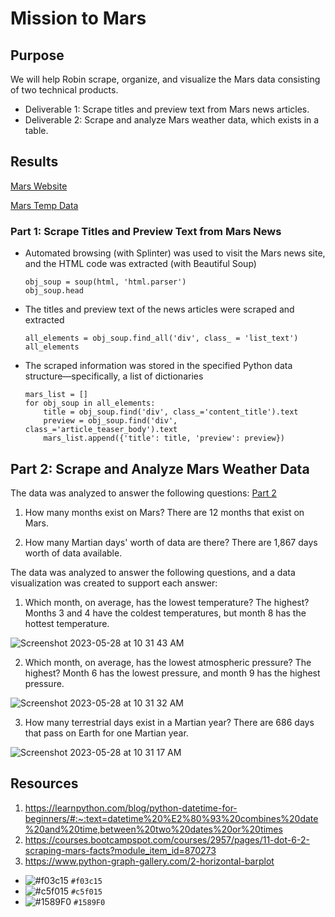 # Mission to Mars

## Purpose
We will help Robin scrape, organize, and visualize the Mars data consisting of two technical products.
- Deliverable 1: Scrape titles and preview text from Mars news articles.
- Deliverable 2: Scrape and analyze Mars weather data, which exists in a table.
## Results

[Mars Website](https://redplanetscience.com/)

[Mars Temp Data](https://data-class-mars-challenge.s3.amazonaws.com/Mars/index.html)

### Part 1: Scrape Titles and Preview Text from Mars News

- Automated browsing (with Splinter) was used to visit the Mars news site, and the HTML code was extracted (with Beautiful Soup)

      obj_soup = soup(html, 'html.parser')
      obj_soup.head

- The titles and preview text of the news articles were scraped and extracted

      all_elements = obj_soup.find_all('div', class_ = 'list_text')
      all_elements

- The scraped information was stored in the specified Python data structure—specifically, a list of dictionaries

      mars_list = []
      for obj_soup in all_elements:
          title = obj_soup.find('div', class_='content_title').text
          preview = obj_soup.find('div', class_='article_teaser_body').text
          mars_list.append({'title': title, 'preview': preview})
    
## Part 2: Scrape and Analyze Mars Weather Data

The data was analyzed to answer the following questions: [Part 2](https://github.com/Jall3n/Mission2Mars_Mod11/blob/main/part_2_mars_weather.ipynb)

1. How many months exist on Mars? There are 12 months that exist on Mars.

2. How many Martian days' worth of data are there? There are 1,867 days worth of data available.

The data was analyzed to answer the following questions, and a data visualization was created to support each answer:

1. Which month, on average, has the lowest temperature? The highest? Months 3 and 4 have the coldest temperatures, but month 8 has the hottest temperature.

![Screenshot 2023-05-28 at 10 31 43 AM](https://github.com/Jall3n/Mission2Mars_Mod11/assets/119149740/f0c46d58-de8e-4978-b068-4a66a5f12eee)

2. Which month, on average, has the lowest atmospheric pressure? The highest? Month 6 has the lowest pressure, and month 9 has the highest pressure.

![Screenshot 2023-05-28 at 10 31 32 AM](https://github.com/Jall3n/Mission2Mars_Mod11/assets/119149740/291ab656-0893-4ea4-a574-03185151e604)

3. How many terrestrial days exist in a Martian year? There are 686 days that pass on Earth for one Martian year.

![Screenshot 2023-05-28 at 10 31 17 AM](https://github.com/Jall3n/Mission2Mars_Mod11/assets/119149740/07222dc7-4993-431a-82c9-ddcb2b381044)


## Resources
1. https://learnpython.com/blog/python-datetime-for-beginners/#:~:text=datetime%20%E2%80%93%20combines%20date%20and%20time,between%20two%20dates%20or%20times
2. https://courses.bootcampspot.com/courses/2957/pages/11-dot-6-2-scraping-mars-facts?module_item_id=870273
3. https://www.python-graph-gallery.com/2-horizontal-barplot

- ![#f03c15](https://placehold.co/15x15/f03c15/f03c15.png) `#f03c15`
- ![#c5f015](https://placehold.co/15x15/c5f015/c5f015.png) `#c5f015`
- ![#1589F0](https://placehold.co/15x15/1589F0/1589F0.png) `#1589F0`
